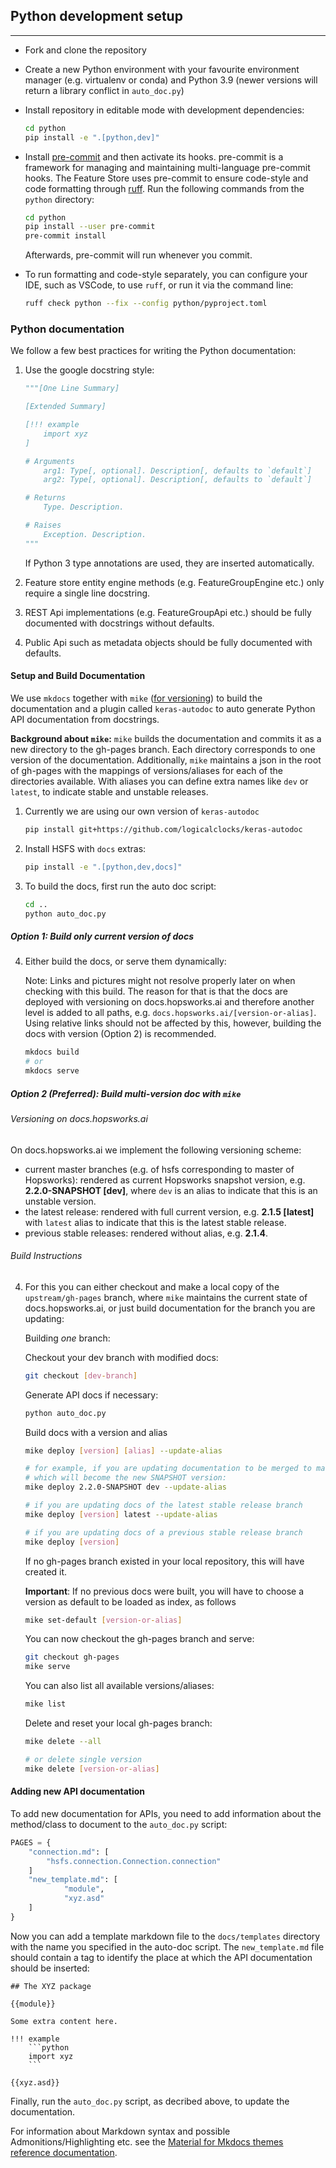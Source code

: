 ## Python development setup

---

- Fork and clone the repository

- Create a new Python environment with your favourite environment manager (e.g. virtualenv or conda) and Python 3.9 (newer versions will return a library conflict in `auto_doc.py`)

- Install repository in editable mode with development dependencies:

  ```bash
  cd python
  pip install -e ".[python,dev]"
  ```

- Install [pre-commit](https://pre-commit.com/) and then activate its hooks. pre-commit is a framework for managing and maintaining multi-language pre-commit hooks. The Feature Store uses pre-commit to ensure code-style and code formatting through [ruff](https://docs.astral.sh/ruff/). Run the following commands from the `python` directory:

  ```bash
  cd python
  pip install --user pre-commit
  pre-commit install
  ```

  Afterwards, pre-commit will run whenever you commit.

- To run formatting and code-style separately, you can configure your IDE, such as VSCode, to use `ruff`, or run it via the command line:

  ```bash
  ruff check python --fix --config python/pyproject.toml
  ```

### Python documentation

We follow a few best practices for writing the Python documentation:

1. Use the google docstring style:

   ```python
   """[One Line Summary]

   [Extended Summary]

   [!!! example
       import xyz
   ]

   # Arguments
       arg1: Type[, optional]. Description[, defaults to `default`]
       arg2: Type[, optional]. Description[, defaults to `default`]

   # Returns
       Type. Description.

   # Raises
       Exception. Description.
   """
   ```

   If Python 3 type annotations are used, they are inserted automatically.

2. Feature store entity engine methods (e.g. FeatureGroupEngine etc.) only require a single line docstring.
3. REST Api implementations (e.g. FeatureGroupApi etc.) should be fully documented with docstrings without defaults.
4. Public Api such as metadata objects should be fully documented with defaults.

#### Setup and Build Documentation

We use `mkdocs` together with `mike` ([for versioning](https://github.com/jimporter/mike/)) to build the documentation and a plugin called `keras-autodoc` to auto generate Python API documentation from docstrings.

**Background about `mike`:**
`mike` builds the documentation and commits it as a new directory to the gh-pages branch. Each directory corresponds to one version of the documentation. Additionally, `mike` maintains a json in the root of gh-pages with the mappings of versions/aliases for each of the directories available. With aliases you can define extra names like `dev` or `latest`, to indicate stable and unstable releases.

1. Currently we are using our own version of `keras-autodoc`

   ```bash
   pip install git+https://github.com/logicalclocks/keras-autodoc
   ```

2. Install HSFS with `docs` extras:

   ```bash
   pip install -e ".[python,dev,docs]"
   ```

3. To build the docs, first run the auto doc script:

   ```bash
   cd ..
   python auto_doc.py
   ```

##### Option 1: Build only current version of docs

4. Either build the docs, or serve them dynamically:

   Note: Links and pictures might not resolve properly later on when checking with this build.
   The reason for that is that the docs are deployed with versioning on docs.hopsworks.ai and
   therefore another level is added to all paths, e.g. `docs.hopsworks.ai/[version-or-alias]`.
   Using relative links should not be affected by this, however, building the docs with version
   (Option 2) is recommended.

   ```bash
   mkdocs build
   # or
   mkdocs serve
   ```

##### Option 2 (Preferred): Build multi-version doc with `mike`

###### Versioning on docs.hopsworks.ai

On docs.hopsworks.ai we implement the following versioning scheme:

- current master branches (e.g. of hsfs corresponding to master of Hopsworks): rendered as current Hopsworks snapshot version, e.g. **2.2.0-SNAPSHOT [dev]**, where `dev` is an alias to indicate that this is an unstable version.
- the latest release: rendered with full current version, e.g. **2.1.5 [latest]** with `latest` alias to indicate that this is the latest stable release.
- previous stable releases: rendered without alias, e.g. **2.1.4**.

###### Build Instructions

4.  For this you can either checkout and make a local copy of the `upstream/gh-pages` branch, where `mike` maintains the current state of docs.hopsworks.ai, or just build documentation for the branch you are updating:

    Building _one_ branch:

    Checkout your dev branch with modified docs:

    ```bash
    git checkout [dev-branch]
    ```

    Generate API docs if necessary:

    ```bash
    python auto_doc.py
    ```

    Build docs with a version and alias

    ```bash
    mike deploy [version] [alias] --update-alias

    # for example, if you are updating documentation to be merged to master,
    # which will become the new SNAPSHOT version:
    mike deploy 2.2.0-SNAPSHOT dev --update-alias

    # if you are updating docs of the latest stable release branch
    mike deploy [version] latest --update-alias

    # if you are updating docs of a previous stable release branch
    mike deploy [version]
    ```

    If no gh-pages branch existed in your local repository, this will have created it.

    **Important**: If no previous docs were built, you will have to choose a version as default to be loaded as index, as follows

    ```bash
    mike set-default [version-or-alias]
    ```

    You can now checkout the gh-pages branch and serve:

    ```bash
    git checkout gh-pages
    mike serve
    ```

    You can also list all available versions/aliases:

    ```bash
    mike list
    ```

    Delete and reset your local gh-pages branch:

    ```bash
    mike delete --all

    # or delete single version
    mike delete [version-or-alias]
    ```

#### Adding new API documentation

To add new documentation for APIs, you need to add information about the method/class to document to the `auto_doc.py` script:

```python
PAGES = {
    "connection.md": [
        "hsfs.connection.Connection.connection"
    ]
    "new_template.md": [
            "module",
            "xyz.asd"
    ]
}
```

Now you can add a template markdown file to the `docs/templates` directory with the name you specified in the auto-doc script. The `new_template.md` file should contain a tag to identify the place at which the API documentation should be inserted:

````
## The XYZ package

{{module}}

Some extra content here.

!!! example
    ```python
    import xyz
    ```

{{xyz.asd}}
````

Finally, run the `auto_doc.py` script, as decribed above, to update the documentation.

For information about Markdown syntax and possible Admonitions/Highlighting etc. see
the [Material for Mkdocs themes reference documentation](https://squidfunk.github.io/mkdocs-material/reference/abbreviations/).
